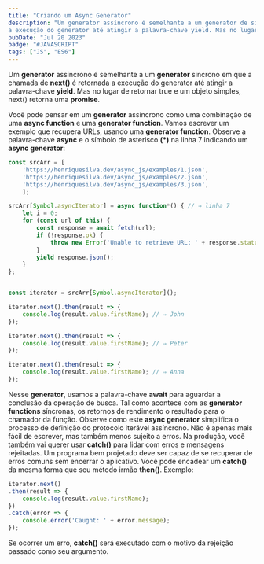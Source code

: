 ```yaml
---
title: "Criando um Async Generator"
description: "Um generator assíncrono é semelhante a um generator de sincrono em que a chamada de next() é retornada
a execução do generator até atingir a palavra-chave yield. Mas no lugar de retornar true e um objeto simples, next() retorna uma promise."
pubDate: "Jul 20 2023"
badge: "#JAVASCRIPT"
tags: ["JS", "ES6"]
---
```


Um <b>generator</b> assíncrono é semelhante a um <b>generator</b> sincrono em que a chamada de <b>next()</b> é retornada
a execução do generator até atingir a palavra-chave <b>yield</b>. Mas no lugar de retornar true e um objeto simples, next() retorna uma <b>promise</b>.

Você pode pensar em um <b>generator</b> assíncrono como uma combinação de uma <b>async function</b>
e uma <b>generator function</b>. Vamos escrever um exemplo que recupera URLs, usando uma <b>generator function</b>. 
Observe a palavra-chave <b>async</b> e o símbolo de asterisco <b>(*)</b> na linha 7 indicando um <b>async generator</b>:

```javascript
const srcArr = [
    'https://henriquesilva.dev/async_js/examples/1.json',
    'https://henriquesilva.dev/async_js/examples/2.json',
    'https://henriquesilva.dev/async_js/examples/3.json',
    ];

srcArr[Symbol.asyncIterator] = async function*() { // ⇒ linha 7
    let i = 0;
    for (const url of this) {
        const response = await fetch(url);
        if (!response.ok) {
            throw new Error('Unable to retrieve URL: ' + response.status);
        }
        yield response.json();
    }
};


const iterator = srcArr[Symbol.asyncIterator]();

iterator.next().then(result => {
    console.log(result.value.firstName); // ⇒ John
});

iterator.next().then(result => {
    console.log(result.value.firstName); // ⇒ Peter
});

iterator.next().then(result => {
    console.log(result.value.firstName); // ⇒ Anna
});

```

Nesse <b>generator</b>, usamos a palavra-chave <b>await</b> para aguardar a conclusão da operação de busca. 
Tal como acontece com as <b>generator functions</b> síncronas, os retornos de rendimento
o resultado para o chamador da função. Observe como este <b>async generator</b>
simplifica o processo de definição do protocolo iterável assíncrono. Não é
apenas mais fácil de escrever, mas também menos sujeito a erros.
Na produção, você também vai querer usar <b>catch()</b> para lidar com erros e mensagens rejeitadas.
Um programa bem projetado deve ser capaz de se recuperar
de erros comuns sem encerrar o aplicativo. Você pode encadear um
<b>catch()</b> da mesma forma que seu método irmão <b>then()</b>. Exemplo:

```javascript
iterator.next()
.then(result => {
    console.log(result.value.firstName);
})
.catch(error => {
    console.error('Caught: ' + error.message);
});

```
Se ocorrer um erro, <b>catch()</b> será executado com o motivo da rejeição passado como
seu argumento.